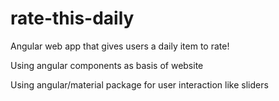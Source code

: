 # rate-this-daily
Angular web app that gives users a daily item to rate!

Using angular components as basis of website

Using angular/material package for user interaction like sliders
